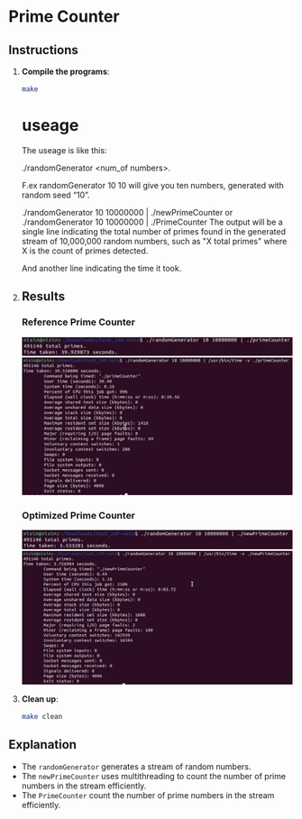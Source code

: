 # Prime Counter 

## Instructions

1. **Compile the programs**:
    ```sh
    make
    ```

   # useage
   The useage is like this:
   
   ./randomGenerator <seed> <num_of numbers>.
   
   F.ex randomGenerator 10 10 will give you ten numbers, generated with random seed “10”.
   
   ./randomGenerator 10 10000000 | ./newPrimeCounter or ./randomGenerator 10 10000000 | ./PrimeCounter 
   The output will be a single line indicating the total number of primes found in the generated stream of 10,000,000 random numbers, such as "X total primes" where X is the count of
   primes detected.
   
   And another line indicating the time it took.


2. ## Results

    ### Reference Prime Counter
    
    ![Reference Output](screenshots/reference_output.png)
    ![Reference Memory](screenshots/reference_memory.png)
    
    ### Optimized Prime Counter
    
    ![Optimized Output](screenshots/optimized_output.png)
    ![Optimized Memory](screenshots/optimized_memory.png)

5. **Clean up**:
    ```sh
    make clean
    ```

## Explanation

- The `randomGenerator` generates a stream of random numbers.
- The `newPrimeCounter` uses multithreading to count the number of prime numbers in the stream efficiently.
- The `PrimeCounter` count the number of prime numbers in the stream efficiently.
